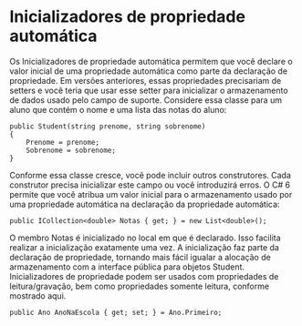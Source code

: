﻿# Inicializadores de propriedade automática

Os Inicializadores de propriedade automática permitem que você declare o valor inicial de uma propriedade automática como parte da declaração de propriedade. Em versões anteriores, essas propriedades precisariam de setters e você teria que usar esse setter para inicializar o armazenamento de dados usado pelo campo de suporte. Considere essa classe para um aluno que contém o nome e uma lista das notas do aluno:

```
public Student(string prenome, string sobrenome)
{
    Prenome = prenome;
    Sobrenome = sobrenome;
}
```

Conforme essa classe cresce, você pode incluir outros construtores. Cada construtor precisa inicializar este campo ou você introduzirá erros.
O C# 6 permite que você atribua um valor inicial para o armazenamento usado por uma propriedade automática na declaração da propriedade automática:

```
public ICollection<double> Notas { get; } = new List<double>();
```

O membro Notas é inicializado no local em que é declarado. Isso facilita realizar a inicialização exatamente uma vez. A inicialização faz parte da declaração de propriedade, tornando mais fácil igualar a alocação de armazenamento com a interface pública para objetos Student.
Inicializadores de propriedade podem ser usados com propriedades de leitura/gravação, bem como propriedades somente leitura, conforme mostrado aqui.

```
public Ano AnoNaEscola { get; set; } = Ano.Primeiro;
```
